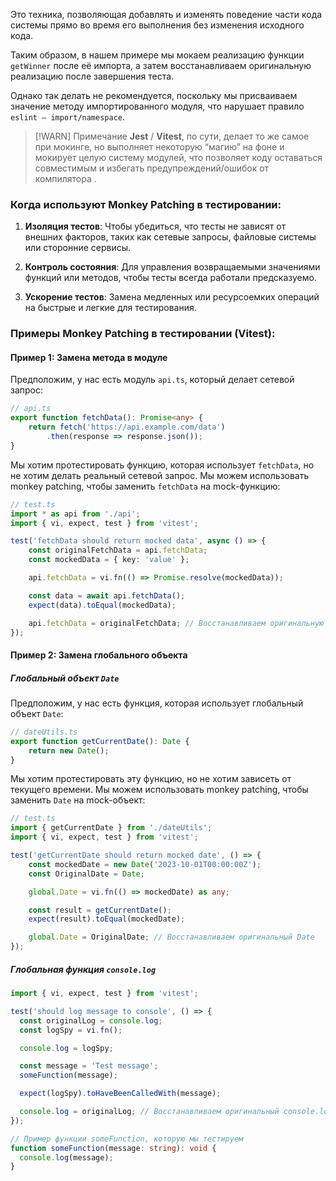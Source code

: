 Это техника, позволяющая добавлять и изменять поведение части кода системы прямо во время его выполнения без изменения исходного кода.

Таким образом, в нашем примере мы мокаем реализацию функции `getWinner` после её импорта, а затем восстанавливаем оригинальную реализацию после завершения теста.

Однако так делать не рекомендуется, поскольку мы присваиваем значение методу импортированного модуля, что нарушает правило `eslint – import/namespace`.

>[!WARN] Примечание 
>**Jest** / **Vitest**, по сути, делает то же самое при мокинге, но выполняет некоторую “магию” на фоне и мокирует целую систему модулей, что позволяет коду оставаться совместимым и избегать предупреждений/ошибок от компилятора .

### Когда используют Monkey Patching в тестировании:

1. **Изоляция тестов**: Чтобы убедиться, что тесты не зависят от внешних факторов, таких как сетевые запросы, файловые системы или сторонние сервисы.
    
2. **Контроль состояния**: Для управления возвращаемыми значениями функций или методов, чтобы тесты всегда работали предсказуемо.
    
3. **Ускорение тестов**: Замена медленных или ресурсоемких операций на быстрые и легкие для тестирования.

### Примеры Monkey Patching в тестировании (Vitest):

#### Пример 1: Замена метода в модуле

Предположим, у нас есть модуль `api.ts`, который делает сетевой запрос:

```typescript
// api.ts
export function fetchData(): Promise<any> {
    return fetch('https://api.example.com/data')
        .then(response => response.json());
}
```

Мы хотим протестировать функцию, которая использует `fetchData`, но не хотим делать реальный сетевой запрос. Мы можем использовать monkey patching, чтобы заменить `fetchData` на mock-функцию:

```typescript
// test.ts
import * as api from './api';
import { vi, expect, test } from 'vitest';

test('fetchData should return mocked data', async () => {
    const originalFetchData = api.fetchData;
    const mockedData = { key: 'value' };

    api.fetchData = vi.fn(() => Promise.resolve(mockedData));

    const data = await api.fetchData();
    expect(data).toEqual(mockedData);

    api.fetchData = originalFetchData; // Восстанавливаем оригинальную функцию
});
```

#### Пример 2: Замена глобального объекта 

##### Глобальный объект `Date`

Предположим, у нас есть функция, которая использует глобальный объект `Date`:

```typescript
// dateUtils.ts
export function getCurrentDate(): Date {
    return new Date();
}
```

Мы хотим протестировать эту функцию, но не хотим зависеть от текущего времени. Мы можем использовать monkey patching, чтобы заменить `Date` на mock-объект:

```typescript
// test.ts
import { getCurrentDate } from './dateUtils';
import { vi, expect, test } from 'vitest';

test('getCurrentDate should return mocked date', () => {
    const mockedDate = new Date('2023-10-01T00:00:00Z');
    const OriginalDate = Date;

    global.Date = vi.fn(() => mockedDate) as any;

    const result = getCurrentDate();
    expect(result).toEqual(mockedDate);

    global.Date = OriginalDate; // Восстанавливаем оригинальный Date
});
```

##### Глобальная функция `console.log`

```ts
import { vi, expect, test } from 'vitest';

test('should log message to console', () => {
  const originalLog = console.log;
  const logSpy = vi.fn();

  console.log = logSpy;

  const message = 'Test message';
  someFunction(message);

  expect(logSpy).toHaveBeenCalledWith(message);

  console.log = originalLog; // Восстанавливаем оригинальный console.log
});

// Пример функции someFunction, которую мы тестируем
function someFunction(message: string): void {
  console.log(message);
}
```
